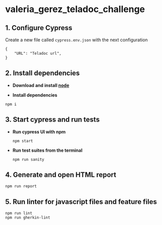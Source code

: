 # valeria_gerez_teladoc_challenge

## **1. Configure Cypress**

Create a new file called `cypress.env.json` with the next configuration
```
{
    "URL": "Teladoc url",
}
```

## **2. Install dependencies**

- **Download and install [node](https://nodejs.org/en/download/)**

- **Install dependencies**
```
npm i
```

## **3. Start cypress and run tests**

- **Run cypress UI with npm**
  ```
  npm start
  ```
  
- **Run test suites from the terminal**
  ```
  npm run sanity
  ```

## **4. Generate and open HTML report**

```
npm run report
```

## **5. Run linter for javascript files and feature files**

```
npm run lint
npm run gherkin-lint
```
